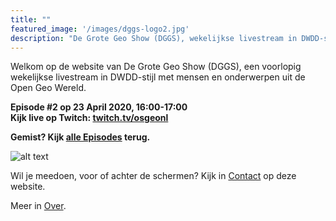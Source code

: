```yaml
---
title: ""
featured_image: '/images/dggs-logo2.jpg'
description: "De Grote Geo Show (DGGS), wekelijkse livestream in DWDD-stijl met mensen en onderwerpen uit de Open Geo Wereld"
---
```


Welkom op de website van De Grote Geo Show (DGGS), een voorlopig wekelijkse
livestream in DWDD-stijl met mensen en onderwerpen uit de Open Geo Wereld.
 
__Episode #2 op 23 April 2020, 16:00-17:00__  
__Kijk live op Twitch: [twitch.tv/osgeonl](https://twitch.tv/osgeonl)__

__Gemist? Kijk [alle Episodes](/episode/) terug.__

![alt text](/images/episode-0001/compositie.jpg "Impressie Episode #1 - 16 April 2020")

Wil je meedoen, voor of achter de schermen?
Kijk in [Contact](/contact/) op deze website.

Meer in [Over](/about/).
